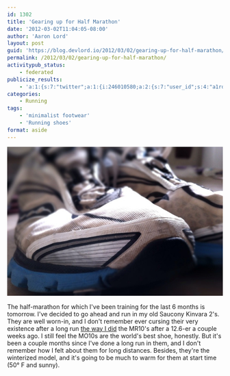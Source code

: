 ```yaml
---
id: 1302
title: 'Gearing up for Half Marathon'
date: '2012-03-02T11:04:05-08:00'
author: 'Aaron Lord'
layout: post
guid: 'https://blog.devlord.io/2012/03/02/gearing-up-for-half-marathon/'
permalink: /2012/03/02/gearing-up-for-half-marathon/
activitypub_status:
    - federated
publicize_results:
    - 'a:1:{s:7:"twitter";a:1:{i:246010580;a:2:{s:7:"user_id";s:4:"a1rd";s:7:"post_id";s:18:"175657763945463809";}}}'
categories:
    - Running
tags:
    - 'minimalist footwear'
    - 'Running shoes'
format: aside
---
```


<a href="/assets/img/2011/12/20111226-120702.jpg"><img class="alignnone size-full" src="/assets/img/2011/12/20111226-120702.jpg?w=584" alt="" /></a>

The half-marathon for which I've been training for the last 6 months is tomorrow. I've decided to go ahead and run in my old Saucony Kinvara 2's. They are well worn-in, and I don't remember ever cursing their very existence after a long run <a href="/2012/02/19/mr10-runners-world-editors-choice/">the way I did</a> the MR10's after a 12.6-er a couple weeks ago. I still feel the MO10s are the world's best shoe, honestly. But it's been a couple months since I've done a long run in them, and I don't remember how I felt about them for long distances. Besides, they're the winterized model, and it's going to be much to warm for them at start time (50° F and sunny).